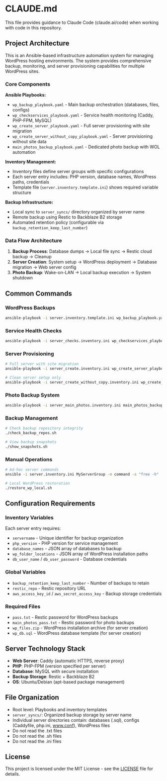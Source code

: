 # CLAUDE.md

This file provides guidance to Claude Code (claude.ai/code) when working with code in this repository.

## Project Architecture

This is an Ansible-based infrastructure automation system for managing WordPress hosting environments. The system provides comprehensive backup, monitoring, and server provisioning capabilities for multiple WordPress sites.

### Core Components

**Ansible Playbooks:**
- `wp_backup_playbook.yaml` - Main backup orchestration (databases, files, configs)
- `wp_checkservices_playbook.yaml` - Service health monitoring (Caddy, PHP-FPM, MySQL)
- `wp_create_server_playbook.yaml` - Full server provisioning with site migration
- `wp_create_server_without_copy_playbook.yaml` - Server provisioning without site data
- `main_photos_backup_playbook.yaml` - Dedicated photo backup with WOL automation

**Inventory Management:**
- Inventory files define server groups with specific configurations
- Each server entry includes: PHP version, database names, WordPress paths, credentials
- Template file (`server.inventory.template.ini`) shows required variable structure

**Backup Infrastructure:**
- Local sync to `server_syncs/` directory organized by server name
- Remote backup using Restic to Backblaze B2 storage
- Automated retention policy (configurable via `backup_retention_keep_last_number`)

### Data Flow Architecture

1. **Backup Process**: Database dumps → Local file sync → Restic cloud backup → Cleanup
2. **Server Creation**: System setup → WordPress deployment → Database migration → Web server config
3. **Photo Backup**: Wake-on-LAN → Local backup execution → System shutdown

## Common Commands

### WordPress Backups
```bash
ansible-playbook -i server.inventory.template.ini wp_backup_playbook.yaml
```

### Service Health Checks
```bash
ansible-playbook -i server_checks.inventory.ini wp_checkservices_playbook.yaml
```

### Server Provisioning
```bash
# Full server with site migration
ansible-playbook -i server_create.inventory.ini wp_create_server_playbook.yaml

# Clean server setup only
ansible-playbook -i server_create_without_copy.inventory.ini wp_create_server_without_copy_playbook.yaml
```

### Photo Backup System
```bash
ansible-playbook -i server_main_photos.inventory.ini main_photos_backup_playbook.yaml
```

### Backup Management
```bash
# Check backup repository integrity
./check_backup_repos.sh

# View backup snapshots
./show_snapshots.sh
```

### Manual Operations
```bash
# Ad-hoc server commands
ansible -i server.inventory.ini MyServerGroup -m command -a "free -h"

# Local WordPress restoration
./restore_wp_local.sh
```

## Configuration Requirements

### Inventory Variables
Each server entry requires:
- `servername` - Unique identifier for backup organization
- `php_version` - PHP version for service management
- `database_names` - JSON array of databases to backup
- `wp_folder_locations` - JSON array of WordPress installation paths
- `db_user_name` / `db_user_password` - Database credentials

### Global Variables
- `backup_retention_keep_last_number` - Number of backups to retain
- `restic_repo` - Restic repository URL
- `aws_access_key_id` / `aws_secret_access_key` - Backup storage credentials

### Required Files
- `pass.txt` - Restic password for WordPress backups
- `main_photos_pass.txt` - Restic password for photo backups
- `wp_files.zip` - WordPress installation archive (for server creation)
- `wp_db.sql` - WordPress database template (for server creation)

## Server Technology Stack

- **Web Server**: Caddy (automatic HTTPS, reverse proxy)
- **PHP**: PHP-FPM (version specified per server)
- **Database**: MySQL with secure installation
- **Backup Storage**: Restic + Backblaze B2
- **OS**: Ubuntu/Debian (apt-based package management)

## File Organization

- Root level: Playbooks and inventory templates
- `server_syncs/`: Organized backup storage by server name
- Individual server directories contain: databases (.sql), configs (Caddyfile, php.ini, www.conf), WordPress files
- Do not read the .txt files
- Do not read the .sh files
- Do not read the .ini files

## License

This project is licensed under the MIT License - see the [LICENSE](LICENSE) file for details.